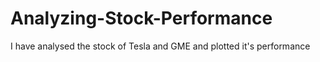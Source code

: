 # Analyzing-Stock-Performance
I have analysed the stock of Tesla and GME and plotted it's performance
